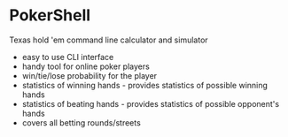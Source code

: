 # PokerShell
Texas hold 'em command line calculator and simulator
* easy to use CLI interface
* handy tool for online poker players
* win/tie/lose probability for the player
* statistics of winning hands - provides statistics of possible winning hands
* statistics of beating hands - provides statistics of possible opponent's hands
* covers all betting rounds/streets

